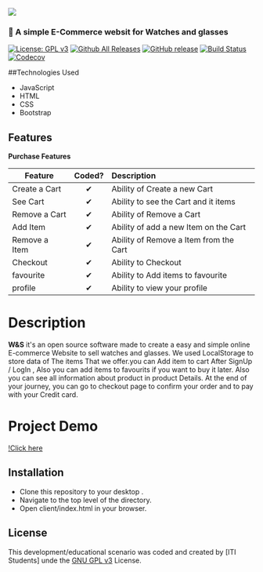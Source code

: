 ![](http://imgur.com/t3teAxi.png)
### :handbag: A simple E-Commerce websit for Watches and glasses

[![License: GPL v3](https://img.shields.io/badge/License-GPL%20v3-blue.svg)](https://www.gnu.org/licenses/gpl-3.0) [![Github All Releases](https://img.shields.io/github/downloads/ovflowd/ecommerce/total.svg)]() [![GitHub release](https://img.shields.io/github/release/ovflowd/ecommerce.svg)]() [![Build Status](https://travis-ci.org/ovflowd/ecommerce.svg?branch=master)](https://travis-ci.org/ovflowd/ecommerce) [![Codecov](https://img.shields.io/codecov/c/github/ovflowd/ecommerce.svg)]() 

##Technologies Used

* JavaScript
* HTML
* CSS
* Bootstrap

## Features

<b>Purchase Features</b>

| Feature  |  Coded?       | Description  |
|----------|:-------------:|:-------------|
| Create a Cart | &#10004; | Ability of Create a new Cart |
| See Cart | &#10004; | Ability to see the Cart and it items |
| Remove a Cart | &#10004; | Ability of Remove a Cart |
| Add Item | &#10004; | Ability of add a new Item on the Cart |
| Remove a Item | &#10004; | Ability of Remove a Item from the Cart |
| Checkout | &#10004; | Ability to Checkout |
| favourite| &#10004; | Ability to Add items to favourite|
| profile  | &#10004; | Ability to view your profile|

# Description

**W&S** it's an open source software made to create a easy and simple online E-commerce Website to sell watches and glasses.
We used LocalStorage to store data of The items That we offer.you can Add item to cart After SignUp / LogIn , Also you can add items to favourits if you want to buy it later.
Also you can see all information about product in product Details. At the end of your journey, you can go to checkout page to confirm your order and to pay with your Credit card.

# Project Demo
[!Click here](https://www.loom.com/share/7a378db81cfa4d03bee4dcf33faeb78e)

## Installation

* Clone this repository to your desktop .
* Navigate to the top level of the directory.
* Open client/index.html in your browser.



## License

This development/educational scenario was coded and created by [ITI Students] unde the [GNU GPL v3](LICENSE) License.
